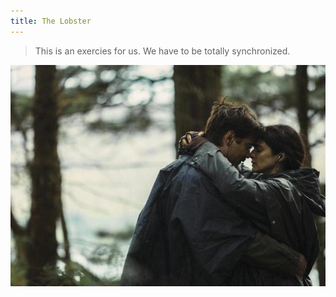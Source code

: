 ```yaml
---
title: The Lobster
---
```


> This is an exercies for us. We have to be totally synchronized.

![synchronized](./synchronized.jpg)
